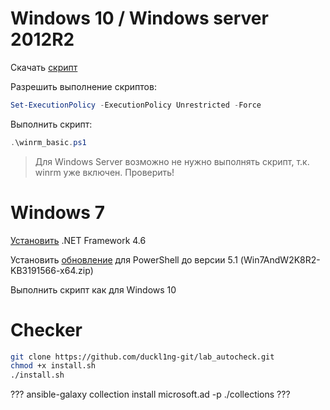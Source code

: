 # Windows 10 / Windows server 2012R2

Скачать [скрипт](https://raw.githubusercontent.com/duckl1ng-git/lab_autocheck/main/preparing/winrm_basic.ps1)

Разрешить выполнение скриптов:
```PowerShell
Set-ExecutionPolicy -ExecutionPolicy Unrestricted -Force
```

Выполнить скрипт:
```PowerShell
.\winrm_basic.ps1
```

> Для Windows Server возможно не нужно выполнять скрипт, т.к. winrm уже включен. Проверить!

# Windows 7

[Установить](https://www.microsoft.com/ru-ru/download/details.aspx?id=48137) .NET Framework 4.6

Установить [обновление](https://aka.ms/wmf51download) для PowerShell до версии 5.1 (Win7AndW2K8R2-KB3191566-x64.zip)

Выполнить скрипт как для Windows 10

# Checker

```bash
git clone https://github.com/duckl1ng-git/lab_autocheck.git
chmod +x install.sh
./install.sh
```

??? ansible-galaxy collection install microsoft.ad -p ./collections ???